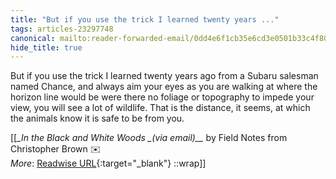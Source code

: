 ```yaml
---
title: "But if you use the trick I learned twenty years ..."
tags: articles-23297748
canonical: mailto:reader-forwarded-email/0dd4e6f1cb35e6cd3e0501b33c4f801a
hide_title: true
---
```


But if you use the trick I learned twenty years ago from a Subaru salesman named Chance, and always aim your eyes as you are walking at where the horizon line would be were there no foliage or topography to impede your view, you will see a lot of wildlife. That is the distance, it seems, at which the animals know it is safe to be from you.


[[<cite>_In the Black and White Woods _(via email)__</cite> by Field Notes from Christopher Brown ✉️<br>
_More_: [Readwise URL](https://readwise.io/open/456793985){:target="_blank"}
::wrap]]